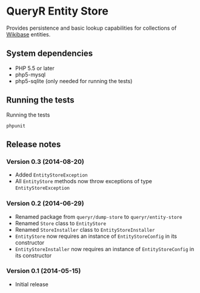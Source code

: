 # QueryR Entity Store

Provides persistence and basic lookup capabilities for collections of
[Wikibase](http://wikiba.se) entities.

## System dependencies

* PHP 5.5 or later
* php5-mysql
* php5-sqlite (only needed for running the tests)

## Running the tests

Running the tests

    phpunit

## Release notes

### Version 0.3 (2014-08-20)

* Added `EntityStoreException`
* All `EntityStore` methods now throw exceptions of type `EntityStoreException`

### Version 0.2 (2014-06-29)

* Renamed package from `queryr/dump-store` to `queryr/entity-store`
* Renamed `Store` class to `EntityStore`
* Renamed `StoreInstaller` class to `EntityStoreInstaller`
* `EntityStore` now requires an instance of `EntityStoreConfig` in its constructor
* `EntityStoreInstaller` now requires an instance of `EntityStoreConfig` in its constructor

### Version 0.1 (2014-05-15)

* Initial release
